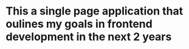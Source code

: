 # This a single page application that oulines my goals in frontend development in the next 2 years 
